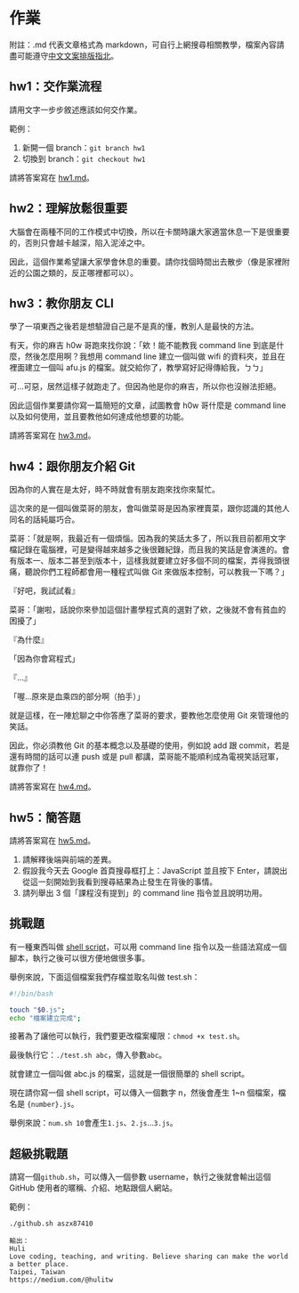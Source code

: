 # 作業

附註：.md 代表文章格式為 markdown，可自行上網搜尋相關教學，檔案內容請盡可能遵守[中文文案排版指北](https://github.com/sparanoid/chinese-copywriting-guidelines)。

## hw1：交作業流程

請用文字一步步敘述應該如何交作業。

範例：

1. 新開一個 branch：`git branch hw1`
2. 切換到 branch：`git checkout hw1`

請將答案寫在 [hw1.md](hw1.md)。

## hw2：理解放鬆很重要

大腦會在兩種不同的工作模式中切換，所以在卡關時讓大家適當休息一下是很重要的，否則只會越卡越深，陷入泥淖之中。

因此，這個作業希望讓大家學會休息的重要。請你找個時間出去散步（像是家裡附近的公園之類的，反正哪裡都可以）。

## hw3：教你朋友 CLI

學了一項東西之後若是想驗證自己是不是真的懂，教別人是最快的方法。

有天，你的麻吉 h0w 哥跑來找你說：「欸！能不能教我 command line 到底是什麼，然後怎麼用啊？我想用 command line 建立一個叫做 wifi 的資料夾，並且在裡面建立一個叫 afu.js 的檔案。就交給你了，教學寫好記得傳給我，ㄅㄅ」

可...可惡，居然這樣子就跑走了。但因為他是你的麻吉，所以你也沒辦法拒絕。

因此這個作業要請你寫一篇簡短的文章，試圖教會 h0w 哥什麼是 command line 以及如何使用，並且要教他如何達成他想要的功能。

請將答案寫在 [hw3.md](hw3.md)。

## hw4：跟你朋友介紹 Git

因為你的人實在是太好，時不時就會有朋友跑來找你來幫忙。

這次來的是一個叫做菜哥的朋友，會叫做菜哥是因為家裡賣菜，跟你認識的其他人同名的話純屬巧合。

菜哥：「就是啊，我最近有一個煩惱。因為我的笑話太多了，所以我目前都用文字檔記錄在電腦裡，可是變得越來越多之後很難紀錄，而且我的笑話是會演進的。會有版本一、版本二甚至到版本十，這樣我就要建立好多個不同的檔案，弄得我頭很痛，聽說你們工程師都會用一種程式叫做 Git 來做版本控制，可以教我一下嗎？」

『好吧，我試試看』

菜哥：「謝啦，話說你來參加這個計畫學程式真的選對了欸，之後就不會有貧血的困擾了」

『為什麼』

「因為你會寫程式」

『...』

「喔...原來是血乘四的部分啊（拍手）」

就是這樣，在一陣尬聊之中你答應了菜哥的要求，要教他怎麼使用 Git 來管理他的笑話。

因此，你必須教他 Git 的基本概念以及基礎的使用，例如說 add 跟 commit，若是還有時間的話可以連 push 或是 pull 都講，菜哥能不能順利成為電視笑話冠軍，就靠你了！

請將答案寫在 [hw4.md](hw4.md)。

## hw5：簡答題
請將答案寫在 [hw5.md](hw5.md)。

1. 請解釋後端與前端的差異。
2. 假設我今天去 Google 首頁搜尋框打上：JavaScript 並且按下 Enter，請說出從這一刻開始到我看到搜尋結果為止發生在背後的事情。
3. 請列舉出 3 個「課程沒有提到」的 command line 指令並且說明功用。

## 挑戰題

有一種東西叫做 [shell script](http://linux.vbird.org/linux_basic/0340bashshell-scripts.php)，可以用 command line 指令以及一些語法寫成一個腳本，執行之後可以很方便地做很多事。

舉例來說，下面這個檔案我們存檔並取名叫做 test.sh：

``` bash
#!/bin/bash

touch "$0.js";
echo "檔案建立完成";
```

接著為了讓他可以執行，我們要更改檔案權限：`chmod +x test.sh`。

最後執行它：`./test.sh abc`，傳入參數`abc`。

就會建立一個叫做 abc.js 的檔案，這就是一個很簡單的 shell script。

現在請你寫一個 shell script，可以傳入一個數字 n，然後會產生 1~n 個檔案，檔名是 `{number}.js`。

舉例來說：`num.sh 10`會產生`1.js`、`2.js`...`3.js`。

## 超級挑戰題

請寫一個`github.sh`，可以傳入一個參數 username，執行之後就會輸出這個 GitHub 使用者的暱稱、介紹、地點跟個人網站。

範例：

```
./github.sh aszx87410

輸出：
Huli
Love coding, teaching, and writing. Believe sharing can make the world a better place.
Taipei, Taiwan
https://medium.com/@hulitw
```
